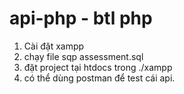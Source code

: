 # api-php - btl php
1. Cài đặt xampp
2. chạy file sqp assessment.sql
3. đặt project tại htdocs trong ./xampp
4. có thể dùng postman để test cái api.

